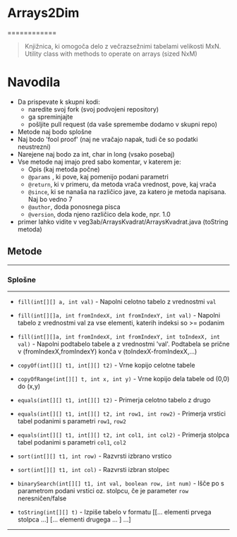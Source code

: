 # Arrays2Dim
============

>Knjižnica, ki omogoča delo z večrazsežnimi tabelami velikosti MxN.
>Utility class with methods to operate on arrays (sized NxM)

# Navodila
  - Da prispevate k skupni kodi:
    - naredite svoj fork (svoj podvojeni repository)
    - ga spreminjajte
    - pošljite pull request (da vaše spremembe dodamo v skupni repo)
  - Metode naj bodo splošne
  - Naj bodo 'fool proof' (naj ne vračajo napak, tudi če so podatki neustrezni)
  - Narejene naj bodo za int, char in long (vsako posebaj) 
  - Vse metode naj imajo pred sabo komentar, v katerem je:
    - Opis (kaj metoda počne)
    - `@params` , ki pove, kaj pomenijo podani parametri
    - `@return`, ki v primeru, da metoda vrača vrednost, pove, kaj vrača
    - `@since`, ki se nanaša na različico jave, za katero je metoda napisana. Naj bo vedno 7
    - `@author`, doda ponosnega pisca
    - `@version`, doda njeno različico dela kode, npr. 1.0
  - primer lahko vidite v veg3ab/ArraysKvadrat/ArraysKvadrat.java (toString metoda)

## Metode
*********
### Splošne
***********

 - `fill(int[][] a, int val)` - Napolni celotno tabelo z vrednostmi `val`
 - `fill(int[][]a, int fromIndexX, int fromIndexY, int val)` - Napolni tabelo z vrednostmi val za vse elementi, katerih indeksi so >= podanim
 - `fill(int[][]a, int fromIndexX, int fromIndexY, int toIndexX, int val)` - Napolni podtabelo tabele a z vrednostmi 'val'. Podtabela se prične v (fromIndexX,fromIndexY) konča v (toIndexX-fromIndexX,…)
 
 - `copyOf(int[][] t1, int[][] t2)` -  Vrne kopijo celotne tabele
 - `copyOfRange(int[][] t, int x, int y)` - Vrne kopijo dela tabele od (0,0) do (x,y)
 
 - `equals(int[][] t1, int[][] t2)` - Primerja celotno tabelo z drugo
 - `equals(int[][] t1, int[][] t2, int row1, int row2)` - Primerja vrstici tabel podanimi s parametri `row1`, `row2`
 - `equals(int[][] t1, int[][] t2, int col1, int col2)` - Primerja stolpca tabel podanimi s parametri `col1`, `col2`
 
 - `sort(int[][] t1, int row)` - Razvrsti izbrano vrstico
 - `sort(int[][] t1, int col)` - Razvrsti izbran  stolpec
 
 - `binarySearch(int[][] t1, int val, boolean row, int num)` - Išče po s parametrom podani vrstici oz. stolpcu, če je parameter `row` neresničen/false
 - `toString(int[][] t)` - Izpiše tabelo v formatu [[... elementi prvega stolpca ...] [... elementi drugega ... ] ...]
 
 
__________
